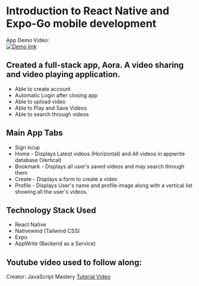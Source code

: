 # Introduction to React Native and Expo-Go mobile development
App Demo Video:\
[![Demo link](https://img.youtube.com/vi/k3fJy8MskSk/maxresdefault.jpg)](https://www.youtube.com/watch?v=k3fJy8MskSk)

## Created a full-stack app, Aora. A video sharing and video playing application.
- Able to create account
- Automatic Login after closing app
- Able to upload video
- Able to Play and Save Videos
- Able to search through videos

## Main App Tabs
- Sign in/up
- Home - Displays Latest videos (Horizontal) and All videos in appwrite database (Vertical)
- Bookmark - Displays all user's saved videos and may search through them
- Create - Displays a form to create a video
- Profile - Displays User's name and profile image along with a vertical list showing all the user's videos.

## Technology Stack Used
- React Native
- Nativewind (Tailwind CSS)
- Expo
- AppWrite (Backend as a Service)

## Youtube video used to follow along:
Creator: JavaScript Mastery
[Tutorial Video](https://www.youtube.com/watch?v=ZBCUegTZF7M)

